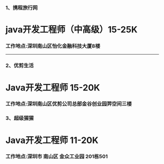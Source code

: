 ### 1、携程旅行网

# java开发工程师（中高级）15-25K

### 工作地点:深圳南山区怡化金融科技大厦8楼

---

### 2、优剪生活

# Java开发工程师 15-20K

### 工作地点:深圳南山区优剪公司总部金谷创业园羿空间三楼

### 3、超级猩猩

# Java开发工程师 11-20K

### 工作地点:深圳市 南山区 金众工业园 201栋501



